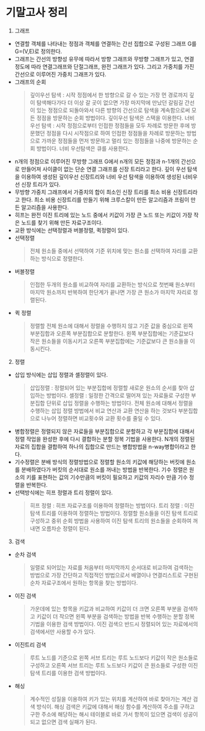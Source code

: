 # 기말고사 정리

1. 그래프

- 연결할 객체를 나타내는 정점과 객체를 연결하는 간선 집합으로 구성된 그래프 G를 G=(V,E)로 정의한다.
- 그래프는 간선의 방향성 유무에 따라서 방향 그래프와 무방향 그래프가 있고, 연결 정도에 따라 연결그래프와 단절그래프, 완전 그래프가 있다. 그리고 가중치를 가진 간선으로 이루어진 가중치 그래프가 있다.
- 그래프의 순회
  > 깊이우선 탐색 : 시작 정점에서 한 방향으로 갈 수 있는 가장 먼 경로까지 깊이 탐색해다가다 더 이상 갈 곳이 없으면 가장 마지막에 만났던 갈림길 간선이 있는 정점으로 되돌아와서 다른 방향의 간선으로 탐색을 계속함으로써 모든 정점을 방문하는 순회 방법이다. 깊이우선 탐색은 스택을 이용한다.
  > 너비우선 탐색 : 시작 정점으로부터 인접한 정점들을 모두 차례로 방문한 후에 방문했던 정점을 다시 시작점으로 하여 인접한 정점들을 차례로 방문하는 방법으로 가까운 정점들을 먼저 방문하고 멀리 있는 정점들을 나중에 방문하는 순회 방법이다. 너비 우선탐색은 큐를 사용한다.
- n개의 정점으로 이루어진 무방향 그래프 G에서 n개의 모든 정점과 n-1개의 간선으로 만들어져 사이클이 없는 단순 연결 그래프를 신장 트리라고 한다. 깊이 우선 탐색을 이용하여 생성된 깊이우선 신장트리와 너비 우선 탐색을 이용하여 생성된 너비우선 신장 트리가 있다.
- 무방향 가중치 그래프에서 가중치의 합이 최소인 신장 트리를 최소 비용 신장트리라고 한다. 최소 비용 신장트리를 만들기 위해 크루스칼이 만든 알고리즘과 프림이 만든 알고리즘을 사용한다.
- 히프는 완전 이진 트리에 있는 노드 중에서 키값이 가장 큰 노드 또는 키값이 가장 작은 노드를 찾기 위해 만든 자료구조이다.
- 교환 방식에는 선택정렬과 버블정렬, 퀵정렬이 있다.
- 선택정렬
  > 전체 원소들 중에서 선택하여 기준 위치에 맞는 원소를 선택하여 자리를 교환하는 방식으로 정렬한다.
- 버블정렬
  > 인접한 두개의 원소를 비교하여 자리를 교환하는 방식으로 첫번째 원소부터 마지막 원소까지 반복하여 한단계가 끝나면 가장 큰 원소가 마지막 자리로 정렬된다.
- 퀵 정렬
  > 정렬할 전체 원소에 대해서 정렬을 수행하지 않고 기준 값을 중심으로 왼쪽 부분집합과 오른쪽 부분집합으로 분할한다. 왼쪽 부분집합에는 기준값보다 작은 원소들을 이동시키고 오른쪽 부분집합에는 기준값보다 큰 원소들을 이동시킨다.

2. 정렬

- 삽입 방식에는 삽입 정렬과 셸정렬이 있다.
  > 삽입정렬 : 정렬되어 있는 부분집합에 정렬할 새로운 원소의 순서를 찾아 삽입하는 방법이다.
  > 셸정렬 : 일정한 간격으로 떨어져 있는 자료들로 구성한 부분집합 단위로 삽입 정렬을 수행하는 방법이다. 전체 원소에 대해서 정렬을 수행하는 삽입 정렬 방법에서 비교 연산과 교환 연산을 하는 것보다 부분집합으로 나누어 정렬하면 비교횟수와 교환 횟수를 줄일 수 있다.
- 병합정렬은 정렬되지 않은 자료들을 부분집합으로 분할하고 각 부분집합에 대해서 정렬 작업을 완성한 후에 다시 결합하는 분할 정복 기법을 사용한다. N개의 정렬된 자료의 집합을 결합하여 하나의 집합으로 만드는 병합방법을 n-way병합이라고 한다.
- 기수정렬은 분배 방식의 정렬방법으로 정렬할 원소의 키값에 해당하는 버킷에 원소를 분배하였다가 버킷의 순서대로 원소를 꺼내는 방법을 반복한다. 기수 정렬은 원소의 키를 표현하는 값의 기수만큼의 버킷이 필요하고 키값의 자리수 만큼 기수 정렬을 반복한다.
- 선택방식에는 히프 정렬과 트리 정렬이 있다.
  > 히프 정렬 : 히프 자료구조를 이용하여 정렬하는 방법이다.
  > 트리 정렬 : 이진 탐색 트리를 이용하여 정렬하는 방법이다. 정렬할 원소들을 이진 탐색 트리로 구성하고 중위 순회 방법을 사용하여 이진 탐색 트리의 원소들을 순회하여 꺼내면 오름차순 정렬이 된다.

3. 검색

- 순차 검색
  > 일렬로 되어있는 자료를 처음부터 마지막까지 순서대로 비교하여 검색하는 방법으로 가장 간단하고 직접적인 방법으로서 배열이나 연결리스트로 구현된 순차 자료구조에서 원하는 항목을 찾는 방법이다.
- 이진 검색
  > 가운데에 있는 항목을 키값과 비교하여 키값이 더 크면 오른쪽 부분을 검색하고 키값이 더 작으면 왼쪽 부분을 검색하는 방법을 반복 수행하는 분할 정복 기법을 이용한 검색 방법이다. 이진 검색으 반드시 정렬되어 있는 자료에서의 검색에서만 사용할 수가 있다.
- 이진트리 검색
  > 루트 노드를 기준으로 왼쪽 서브 트리는 루트 노드보다 키값이 작은 원소들로 구성하고 오른쪽 서브 트리는 루트 노드보다 키값이 큰 원소들로 구성한 이진 탐색 트리를 이용한 검색 방법이다.
- 해싱
  > 계수적인 성질을 이용하여 키가 있는 위치를 계산하여 바로 찾아가는 계산 검색 방식이. 해싱 검색은 키값에 대해서 해싱 함수를 계산하여 주소를 구하고 구한 주소에 해당하는 해시 테이블로 바로 가서 항목이 있으면 검색이 성공이 되고 없으면 검색 실패가 된다.
